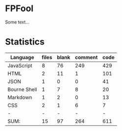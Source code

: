 # FPFool
Some text...

# Statistics

|Language                     |files          |blank        |comment           |code|
|-----------------------------|---------------|-------------|------------------|----|
|JavaScript                   |    8          |   76        |    249           | 429|
|HTML                         |    2          |   11        |      1           | 101|
|JSON                         |    1          |    0        |      0           |  41|
|Bourne Shell                 |    1          |    7        |      8           |  20|
|Markdown                     |    1          |    2        |      0           |  13|
|CSS                          |    2          |    1        |      6           |   7|
|-                            |-              |-            |-                 |-   |
|SUM:                         |   15          |   97        |    264           | 611|
